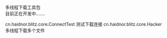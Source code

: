 多线程下载工具包   
目前正在开发中.......

cn.haidnor.blitz.core.ConnectTest 测试下载连接
cn.haidnor.blitz.core.Hacker 多线程下载多个文件